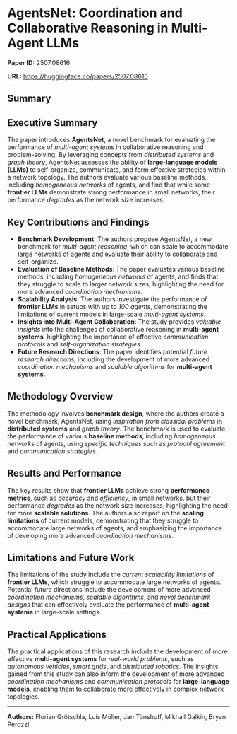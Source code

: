 # AgentsNet: Coordination and Collaborative Reasoning in Multi-Agent LLMs

**Paper ID:** 2507.08616

**URL:** https://huggingface.co/papers/2507.08616

## Summary

## Executive Summary
The paper introduces **AgentsNet**, a novel benchmark for evaluating the performance of *multi-agent systems* in collaborative reasoning and problem-solving. By leveraging concepts from *distributed systems* and *graph theory*, AgentsNet assesses the ability of **large-language models (LLMs)** to self-organize, communicate, and form effective strategies within a network topology. The authors evaluate various baseline methods, including *homogeneous networks* of agents, and find that while some **frontier LLMs** demonstrate strong performance in small networks, their performance *degrades* as the network size increases.

## Key Contributions and Findings
* **Benchmark Development**: The authors propose AgentsNet, a new benchmark for *multi-agent reasoning*, which can scale to accommodate large networks of agents and evaluate their ability to collaborate and self-organize.
* **Evaluation of Baseline Methods**: The paper evaluates various baseline methods, including *homogeneous networks* of agents, and finds that they struggle to scale to larger network sizes, highlighting the need for more advanced *coordination mechanisms*.
* **Scalability Analysis**: The authors investigate the performance of **frontier LLMs** in setups with up to *100 agents*, demonstrating the limitations of current models in large-scale *multi-agent systems*.
* **Insights into Multi-Agent Collaboration**: The study provides *valuable insights* into the challenges of collaborative reasoning in **multi-agent systems**, highlighting the importance of effective *communication protocols* and *self-organization strategies*.
* **Future Research Directions**: The paper identifies potential *future research directions*, including the development of more advanced *coordination mechanisms* and *scalable algorithms* for **multi-agent systems**.

## Methodology Overview
The methodology involves **benchmark design**, where the authors create a novel benchmark, AgentsNet, using *inspiration from classical problems* in **distributed systems** and *graph theory*. The benchmark is used to evaluate the performance of various **baseline methods**, including *homogeneous networks* of agents, using *specific techniques* such as *protocol agreement* and *communication strategies*.

## Results and Performance
The key results show that **frontier LLMs** achieve strong **performance metrics**, such as *accuracy* and *efficiency*, in small networks, but their performance *degrades* as the network size increases, highlighting the need for more **scalable solutions**. The authors also report on the **scaling limitations** of current models, demonstrating that they struggle to accommodate large networks of agents, and emphasizing the importance of developing more advanced *coordination mechanisms*.

## Limitations and Future Work
The limitations of the study include the *current scalability limitations* of **frontier LLMs**, which struggle to accommodate large networks of agents. Potential future directions include the development of more advanced *coordination mechanisms*, *scalable algorithms*, and *novel benchmark designs* that can effectively evaluate the performance of **multi-agent systems** in large-scale settings.

## Practical Applications
The practical applications of this research include the development of more effective **multi-agent systems** for *real-world problems*, such as *autonomous vehicles*, *smart grids*, and *distributed robotics*. The insights gained from this study can also inform the development of more advanced *coordination mechanisms* and *communication protocols* for **large-language models**, enabling them to collaborate more effectively in complex network topologies.

---

**Authors:** Florian Grötschla, Luis Müller, Jan Tönshoff, Mikhail Galkin, Bryan Perozzi
